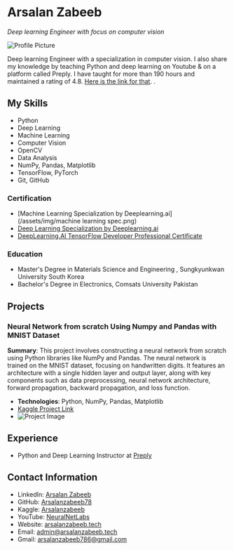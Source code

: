 # Arsalan Zabeeb
*Deep learning Engineer with focus on computer vision*

![Profile Picture](profile_picture.jpg)

Deep learning Engineer with a specialization in computer vision. I also share my knowledge by teaching Python and deep learning on Youtube & on a platform called Preply. I have taught for more than 190 hours and maintained a rating of 4.8. [Here is the link for that](https://preply.com/en/tutor/1586445).
.

## My Skills
- Python
- Deep Learning
- Machine Learning
- Computer Vision
- OpenCV
- Data Analysis
- NumPy, Pandas, Matplotlib
- TensorFlow, PyTorch
- Git, GitHub

### Certification 

- [Machine Learning Specialization by Deeplearning.ai](/assets/img/machine learning spec.png)
- [Deep Learning Specialization by Deeplearning.ai](https://github.com/Arsalanzabeeb786/deep-learning-specialization/assets/110252655/bb01942e-2ad4-4d92-9971-5357da3c775d)
- [DeepLearning.AI TensorFlow Developer Professional Certificate](https://github.com/Arsalanzabeeb786/deep-learning-specialization/assets/110252655/bb01942e-2ad4-4d92-9971-5357da3c775d)


### Education

- Master's Degree in Materials Science and Engineering , Sungkyunkwan University South Korea
- Bachelor's Degree in Electronics, Comsats University Pakistan

## Projects

### Neural Network from scratch Using Numpy and Pandas with MNIST Dataset
**Summary**: This project involves constructing a neural network from scratch using Python libraries like NumPy and Pandas. The neural network is trained on the MNIST dataset, focusing on handwritten digits. It features an architecture with a single hidden layer and output layer, along with key components such as data preprocessing, neural network architecture, forward propagation, backward propagation, and loss function.

- **Technologies**: Python, NumPy, Pandas, Matplotlib
- [Kaggle Project Link](https://www.kaggle.com/arsalanzabeeb/neural-net-from-scratch)
- ![Project Image](placeholder_image.jpg)

## Experience

- Python and Deep Learning Instructor at [Preply](https://preply.com/en/tutor/1586445)
 

## Contact Information

- LinkedIn: [Arsalan Zabeeb](https://www.linkedin.com/in/arsalan-zabeeb/)
- GitHub: [Arsalanzabeeb78](https://github.com/Arsalanzabeeb78)
- Kaggle: [Arsalanzabeeb](https://www.kaggle.com/arsalanzabeeb)
- YouTube: [NeuralNetLabs](https://youtube.com/@NeuralNetLabs)
- Website: [arsalanzabeeb.tech](https://arsalanzabeeb.tech)
- Email: admin@arsalanzabeeb.tech
- Gmail: arsalanzabeeb786@gmail.com
